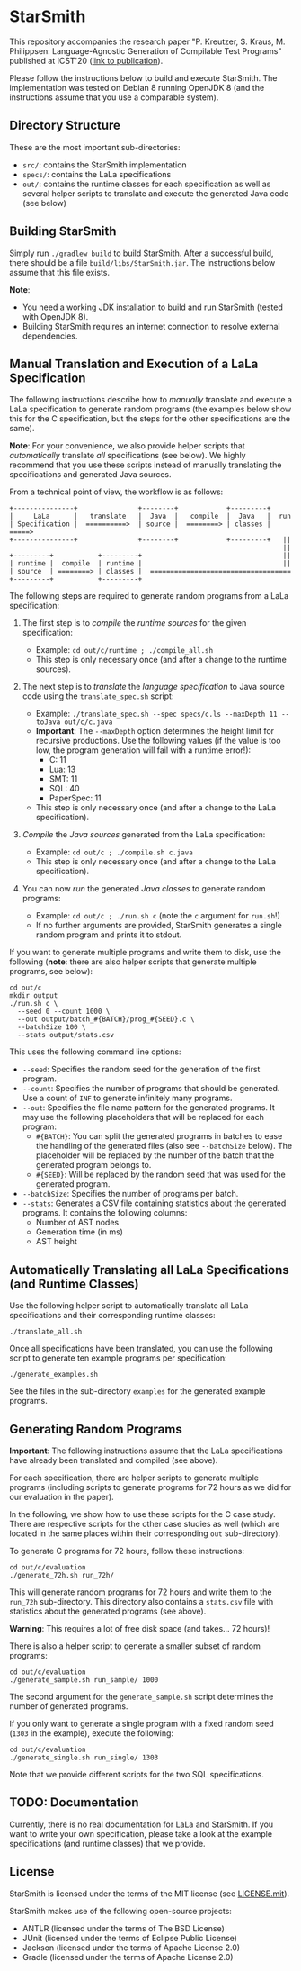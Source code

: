 # StarSmith

This repository accompanies the research paper "P. Kreutzer, S. Kraus, M. Philippsen:
Language-Agnostic Generation of Compilable Test Programs" published at ICST'20 ([link to
publication](https://ieeexplore.ieee.org/document/9159098)).

Please follow the instructions below to build and execute StarSmith. The implementation was tested
on Debian 8 running OpenJDK 8 (and the instructions assume that you use a comparable system).

## Directory Structure

These are the most important sub-directories:

- `src/`: contains the StarSmith implementation
- `specs/`: contains the LaLa specifications
- `out/`: contains the runtime classes for each specification as well as several helper scripts to
  translate and execute the generated Java code (see below)

## Building StarSmith

Simply run `./gradlew build` to build StarSmith. After a successful build, there should be a file
`build/libs/StarSmith.jar`. The instructions below assume that this file exists.

**Note**:

- You need a working JDK installation to build and run StarSmith (tested with OpenJDK 8).
- Building StarSmith requires an internet connection to resolve external dependencies.

## Manual Translation and Execution of a LaLa Specification

The following instructions describe how to *manually* translate and execute a LaLa specification to
generate random programs (the examples below show this for the C specification, but the steps for
the other specifications are the same).

**Note**: For your convenience, we also provide helper scripts that *automatically* translate *all*
specifications (see below). We highly recommend that you use these scripts instead of manually
translating the specifications and generated Java sources.

From a technical point of view, the workflow is as follows:

```
+---------------+               +--------+            +---------+
|     LaLa      |   translate   |  Java  |   compile  |  Java   |  run
| Specification |  ==========>  | source |  ========> | classes | =====>
+---------------+               +--------+            +---------+   ||
                                                                    ||
+---------+           +---------+                                   ||
| runtime |  compile  | runtime |                                   ||
| source  | ========> | classes |  ===================================
+---------+           +---------+
```

The following steps are required to generate random programs from a LaLa specification:

1. The first step is to *compile* the *runtime sources* for the given specification:
    - Example: `cd out/c/runtime ; ./compile_all.sh`
    - This step is only necessary once (and after a change to the runtime sources).

2. The next step is to *translate* the *language specification* to Java source code using the
   `translate_spec.sh` script:
    - Example: `./translate_spec.sh --spec specs/c.ls --maxDepth 11 --toJava out/c/c.java`
    - **Important**: The `--maxDepth` option determines the height limit for recursive productions.
      Use the following values (if the value is too low, the program generation will fail with a
      runtime error!):
        - C: 11
        - Lua: 13
        - SMT: 11
        - SQL: 40
        - PaperSpec: 11
    - This step is only necessary once (and after a change to the LaLa specification).

3. *Compile* the *Java sources* generated from the LaLa specification:
    - Example: `cd out/c ; ./compile.sh c.java`
    - This step is only necessary once (and after a change to the LaLa specification).

4. You can now *run* the generated *Java classes* to generate random programs:
    - Example: `cd out/c ; ./run.sh c` (note the `c` argument for `run.sh`!)
    - If no further arguments are provided, StarSmith generates a single random program and prints
      it to stdout.

If you want to generate multiple programs and write them to disk, use the following (**note**: there
are also helper scripts that generate multiple programs, see below):

```
cd out/c
mkdir output
./run.sh c \
  --seed 0 --count 1000 \
  --out output/batch_#{BATCH}/prog_#{SEED}.c \
  --batchSize 100 \
  --stats output/stats.csv
```

This uses the following command line options:

- `--seed`: Specifies the random seed for the generation of the first program.
- `--count`: Specifies the number of programs that should be generated. Use a count of `INF` to
  generate infinitely many programs.
- `--out`: Specifies the file name pattern for the generated programs. It may use the following
  placeholders that will be replaced for each program:
  - `#{BATCH}`: You can split the generated programs in batches to ease the handling of the
    generated files (also see `--batchSize` below). The placeholder will be replaced by the number
    of the batch that the generated program belongs to.
  - `#{SEED}`: Will be replaced by the random seed that was used for the generated program.
- `--batchSize`: Specifies the number of programs per batch.
- `--stats`: Generates a CSV file containing statistics about the generated programs. It contains
  the following columns:
  - Number of AST nodes
  - Generation time (in ms)
  - AST height


## Automatically Translating all LaLa Specifications (and Runtime Classes)

Use the following helper script to automatically translate all LaLa specifications and their
corresponding runtime classes:

```
./translate_all.sh
```

Once all specifications have been translated, you can use the following script to generate ten
example programs per specification:

```
./generate_examples.sh
```

See the files in the sub-directory `examples` for the generated example programs.


## Generating Random Programs

**Important**: The following instructions assume that the LaLa specifications have already been
translated and compiled (see above).

For each specification, there are helper scripts to generate multiple programs (including scripts to
generate programs for 72 hours as we did for our evaluation in the paper).

In the following, we show how to use these scripts for the C case study. There are respective
scripts for the other case studies as well (which are located in the same places within their
corresponding `out` sub-directory).

To generate C programs for 72 hours, follow these instructions:

```
cd out/c/evaluation
./generate_72h.sh run_72h/
```

This will generate random programs for 72 hours and write them to the `run_72h` sub-directory. This
directory also contains a `stats.csv` file with statistics about the generated programs (see above).

**Warning**: This requires a lot of free disk space (and takes... 72 hours)!

There is also a helper script to generate a smaller subset of random programs:

```
cd out/c/evaluation
./generate_sample.sh run_sample/ 1000
```

The second argument for the `generate_sample.sh` script determines the number of generated programs.

If you only want to generate a single program with a fixed random seed (`1303` in the example),
execute the following:

```
cd out/c/evaluation
./generate_single.sh run_single/ 1303
```

Note that we provide different scripts for the two SQL specifications.

## TODO: Documentation

Currently, there is no real documentation for LaLa and StarSmith. If you want to write your own
specification, please take a look at the example specifications (and runtime classes) that we
provide. 

## License

StarSmith is licensed under the terms of the MIT license (see [LICENSE.mit](LICENSE.mit)).

StarSmith makes use of the following open-source projects:

- ANTLR (licensed under the terms of The BSD License)
- JUnit (licensed under the terms of Eclipse Public License)
- Jackson (licensed under the terms of Apache License 2.0)
- Gradle (licensed under the terms of Apache License 2.0)

